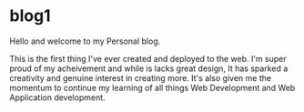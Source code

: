 # blog1

Hello and welcome to my Personal blog.

This is the first thing I've ever created and deployed to the web. I'm super proud of my acheivement and while is lacks great design, It has sparked a creativity and genuine interest in creating more. It's also given me the momentum to continue my learning of all things Web Development and Web Application development. 
